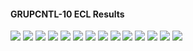 #### GRUPCNTL-10 ECL Results

![](ECL/GRUPCNTL-10-Field_Production_Comparison_Plot.png)
![](ECL/GRUPCNTL-10-Group_PROD_Production_Comparison_Plot.png)
![](ECL/GRUPCNTL-10-Well_PROD1_Pressure_Comparison_Plot.png)
![](ECL/GRUPCNTL-10-Well_PROD1_Production_and_Mode_of_Control_Plot.png)
![](ECL/GRUPCNTL-10-Well_PROD1_Production_Performance.png)
![](ECL/GRUPCNTL-10-Well_PROD2_Pressure_Comparison_Plot.png)
![](ECL/GRUPCNTL-10-Well_PROD2_Production_and_Mode_of_Control_Plot.png)
![](ECL/GRUPCNTL-10-Well_PROD2_Production_Performance.png)
![](ECL/GRUPCNTL-10-Well_PROD3_Pressure_Comparison_Plot.png)
![](ECL/GRUPCNTL-10-Well_PROD3_Production_and_Mode_of_Control_Plot.png)
![](ECL/GRUPCNTL-10-Well_PROD3_Production_Performance.png)
![](ECL/GRUPCNTL-10-Well_PROD4_Pressure_Comparison_Plot.png)
![](ECL/GRUPCNTL-10-Well_PROD4_Production_and_Mode_of_Control_Plot.png)
![](ECL/GRUPCNTL-10-Well_PROD4_Production_Performance.png)
